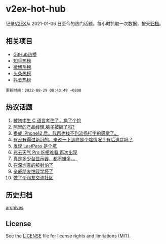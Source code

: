 # v2ex-hot-hub

 记录[V2EX](https://www.v2ex.com/)从 2021-01-06 日至今的热门话题。每小时抓取一次数据，按天[归档](archives)。
 
 ## 相关项目

- [GitHub热榜](https://github.com/snaildev/github-hot-hub)
- [知乎热榜](https://github.com/snaildev/zhihu-hot-hub)
- [微博热榜](https://github.com/snaildev/weibo-hot-hub)
- [头条热榜](https://github.com/snaildev/toutiao-hot-hub)
- [抖音热榜](https://github.com/snaildev/douyin-hot-hub)


 `更新时间：2022-08-29 08:43:49 +0800`

## 热议话题

1. [被初中生 C 语言考住了，尴了个尬](https://www.v2ex.com/t/875942)
1. [阿里的产品经理,脑子被砸了吗?](https://www.v2ex.com/t/875957)
1. [换成 iPhone12 后，我再也找不到流畅打字的感觉了。](https://www.v2ex.com/t/875954)
1. [有没有得过新冠的，来说一下到底是个啥情况？有后遗症吗？](https://www.v2ex.com/t/876022)
1. [发现 LastPass 是个坑](https://www.v2ex.com/t/875964)
1. [彩云天气 Pro 吃相难看 再次出现](https://www.v2ex.com/t/875963)
1. [真是多少台显示器，都不嫌多。。](https://www.v2ex.com/t/875998)
1. [在深圳真的被封怕了](https://www.v2ex.com/t/876037)
1. [亲戚朋友怕我学坏了](https://www.v2ex.com/t/876039)
1. [做了个润友交流社区](https://www.v2ex.com/t/876054)

## 历史归档

[archives](archives)

## License

See the [LICENSE](LICENSE) file for license rights and limitations (MIT).
